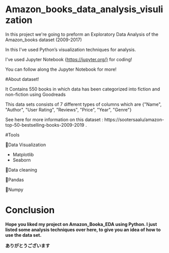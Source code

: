 # Amazon_books_data_analysis_visulization

In this project we're going to preform an Exploratory Data Analysis of the Amazon_books dataset (2009-2017)

In this I've used Python’s visualization techniques for analysis.

I've used Jupyter Notebook {https://jupyter.org/} for coding!

You can follow along the Jupyter Notebook for more!

#About dataset!

It Contains 550 books in which data has been categorized into fiction and non-fiction using Goodreads

This data sets consists of 7 different types of columns which are {"Name", "Author", "User Rating", "Reviews", "Price", "Year", "Genre"}

See here for more information on this dataset : https://sootersaalu/amazon-top-50-bestselling-books-2009-2019 .

#Tools

🤔Data Visualization
  
  * Matplotlib
  * Seaborn
  
🤔Data cleaning

🤔Pandas

🤔Numpy

# Conclusion 

**Hope you liked my project on Amazon_Booka_EDA using Python. I just listed some analysis techniques over here, to give you an idea of how to use the data set.**

**ありがとうございます**
